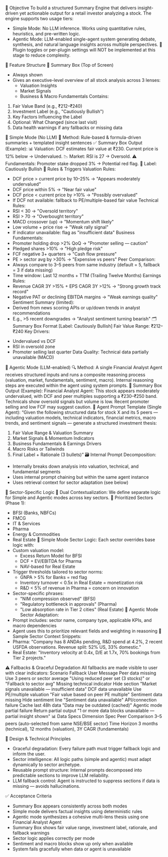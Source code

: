
📌 Objective
To build a structured Summary Engine that delivers insight-driven yet actionable output for a retail investor analyzing a stock. The engine supports two usage tiers:
* Simple Mode: No LLM inference. Works using quantitative rules, heuristics, and pre-written logic.
* Agentic Mode: LLM-enabled single-agent system generating debate, synthesis, and natural language insights across multiple perspectives.
🚫 Plugin toggles or per-plugin settings will NOT be implemented at this stage to reduce complexity.

🧱 Feature Structure
🔺 Summary Box (Top of Screen)
* Always shown
* Gives an executive-level overview of all stock analysis across 3 lenses:
    * Valuation Insights
    * Market Signals
    * Business & Macro Fundamentals
Contains:
1. Fair Value Band (e.g., ₹212–₹240)
2. Investment Label (e.g., "Cautiously Bullish")
3. Key Factors Influencing the Label
4. Optional: What Changed (since last visit)
5. Data health warnings if any fallbacks or missing data

🔹 Simple Mode (No LLM)
🧮 Method:
Rule-based & formula-driven summaries + templated insight sentences
✅ Summary Box Output (Example):
📊 Valuation: DCF estimates fair value at ₹230. Current price is 12% below → Undervalued.
📉 Market: RSI is 27 → Oversold.
⚠️ Fundamentals: Promoter stake dropped 3% → Potential red flag.
🧠 Label: Cautiously Bullish
🔧 Rules & Triggers
Valuation Rules:
* DCF price > current price by 10–25% → "Appears moderately undervalued"
* DCF price within 5% → "Near fair value"
* DCF price < current price by >10% → "Possibly overvalued"
* If DCF not available: fallback to PE/multiple-based fair value
Technical Rules:
* RSI < 30 → "Oversold territory"
* RSI > 70 → "Overbought territory"
* MACD crossover (up) → "Momentum shift likely"
* Low volume + price rise → "Weak rally signal"
* If indicator unavailable: flag as "insufficient data"
Business Fundamentals:
* Promoter holding drop >2% QoQ → "Promoter selling — caution"
* Pledged shares >10% → "High pledge risk"
* FCF negative 3+ quarters → "Cash flow pressure"
* PE > sector avg by >30% → "Expensive vs peers"
Peer Comparison:
* Always compare to 3–5 peers from same industry (default = 5, fallback = 3 if data missing)
* Time window: Last 12 months + TTM (Trailing Twelve Months)
Earnings Rules:
* Revenue CAGR 3Y >15% + EPS CAGR 3Y >12% → "Strong growth track record"
* Negative PAT or declining EBITDA margins → "Weak earnings quality"
Sentiment Summary (limited):
* Derived from news scoring APIs or up/down trends in analyst recommendations
* E.g., >5 recent downgrades → "Analyst sentiment turning bearish"
🗂️ Summary Box Format
[Label: Cautiously Bullish]
Fair Value Range: ₹212–₹240
Key Drivers:
- Undervalued vs DCF
- RSI in oversold zone
- Promoter selling last quarter
Data Quality: Technical data partially unavailable (MACD)

🔸 Agentic Mode (LLM-enabled)
🔍 Method:
A single Financial Analyst Agent receives structured inputs and runs a composite reasoning process (valuation, market, fundamentals, sentiment, macro). Internal reasoning steps are executed within the agent using system prompts.
🧠 Summary Box Output (Example):
Financial Analyst Agent:
This stock appears moderately undervalued, with DCF and peer multiples supporting a ₹230–₹250 band. Technicals show oversold signals but volume is low. Recent promoter selling and low FCF may suggest caution.
🧠 Agent Prompt Template (Single Agent):
“Given the following structured data for stock X and its 5 peers — including valuation models, technical indicators, financial metrics, macro trends, and sentiment signals — generate a structured investment thesis:
1. Fair Value Range & Valuation Summary
2. Market Signals & Momentum Indicators
3. Business Fundamentals & Earnings Drivers
4. Macro Risks or Tailwinds
5. Final Label + Rationale (3 bullets)”
🗃️ Internal Prompt Decomposition:
* Internally breaks down analysis into valuation, technical, and fundamental segments
* Uses internal prompt chaining but within the same agent instance
* Uses retrieval context for sector adaptation (see below)

🧭 Sector-Specific Logic
🔁 Dual Contextualization:
We define separate logic for Simple and Agentic modes across key sectors.
🎯 Prioritized Sectors (Phase 1):
* BFSI (Banks, NBFCs)
* FMCG
* IT & Services
* Pharma
* Energy & Commodities
* Real Estate
🧮 Simple Mode Sector Logic:
Each sector overrides base logic with:
* Custom valuation model:
    * Excess Return Model for BFSI
    * DCF + EV/EBITDA for Pharma
    * NAV-based for Real Estate
* Trigger thresholds tailored to sector norms:
    * GNPA > 5% for Banks = red flag
    * Inventory turnover < 0.5x in Real Estate = monetization risk
    * R&D < 5% of revenue in Pharma = concern on innovation
* Sector-specific phrases:
    * "NIM compression observed" (BFSI)
    * "Regulatory bottleneck in approvals" (Pharma)
    * "Low absorption rate in Tier 2 cities" (Real Estate)
🧠 Agentic Mode Sector Adaptation:
* Prompt includes: sector name, company type, applicable KPIs, and macro dependencies
* Agent uses this to prioritize relevant fields and weighting in reasoning
📄 Sample Sector Context Snippets:
* Pharma: "Company has 8 ANDAs pending, R&D spend at 4.2%, 2 recent USFDA observations. Revenue split: 52% US, 33% domestic."
* Real Estate: "Inventory velocity at 0.4x, D/E at 1.7x, 70% bookings from Tier 2 projects."

⚠️ Fallbacks & Graceful Degradation
All fallbacks are made visible to user with clear indicators:
Scenario	Fallback	User Message
Peer data missing	Use 3 peers or sector average	"Using reduced peer set (3 stocks)" or "Fallback to sector avg"
Missing technical indicator	Hide section	"Market signals unavailable — insufficient data"
DCF data unavailable	Use PE/multiple valuation	"Fair value based on peer PE multiple"
Sentiment data missing	Hide sentiment line	"Sentiment data unavailable"
API/connection failure	Cache last 48h data	"Data may be outdated (cached)"
Agentic mode partial failure	Return partial output	"1 or more data blocks unavailable — partial insight shown"
📊 Data Specs
Dimension	Spec
Peer Comparison	3–5 peers (auto-selected from same NSE/BSE sector)
Time Horizon	3 months (technical), 12 months (valuation), 3Y CAGR (fundamentals)
	
📌 Design & Technical Principles
* Graceful degradation: Every failure path must trigger fallback logic and inform the user.
* Sector intelligence: All logic paths (simple and agentic) must adapt dynamically to sector archetype.
* Reusable prompt structure: Internal prompts decomposed into predictable sections to improve LLM reliability.
* LLM fallback control: Agent is instructed to suppress sections if data is missing — avoids hallucinations.


✅ Acceptance Criteria
* Summary Box appears consistently across both modes
* Simple mode delivers factual insights using deterministic rules
* Agentic mode synthesizes a cohesive multi-lens thesis using one Financial Analyst Agent
* Summary Box shows fair value range, investment label, rationale, and fallback warnings
* Sector logic applies correctly per mode
* Sentiment and macro blocks show up only when available
* System fails gracefully when data or agent is unavailable

